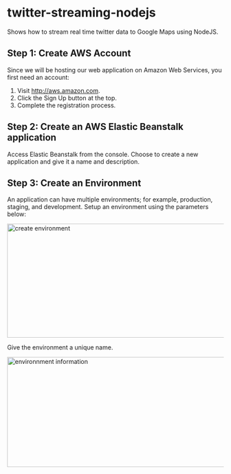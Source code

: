 twitter-streaming-nodejs
========================

Shows how to stream real time twitter data to Google Maps using NodeJS.


<h2>Step 1: Create AWS Account</h2>
Since we will be hosting our web application on Amazon Web Services, you first need an account:
<ol>
	<li>Visit <a href="http://aws.amazon.com/">http://aws.amazon.com</a>.</li>
	<li>Click the Sign Up button at the top.</li>
	<li>Complete the registration process.</li>
</ol>
<h2>Step 2: Create an AWS Elastic Beanstalk application</h2>
Access Elastic Beanstalk from the console. Choose to create a new application and give it a name and description.
<h2>Step 3: Create an Environment</h2>
An application can have multiple environments; for example, production, staging, and development. Setup an environment using the parameters below:

<a href="http://cdn.blog.safe.com/wp-content/uploads/2014/03/2014-03-20_15-46-03.png"><img class="aligncenter size-full wp-image-92103" alt="create environment" src="http://cdn.blog.safe.com/wp-content/uploads/2014/03/2014-03-20_15-46-03.png" width="930" height="265" /></a>

Give the environment a unique name.

<a href="http://cdn.blog.safe.com/wp-content/uploads/2014/03/2014-03-20_15-48-15.png"><img class="aligncenter size-full wp-image-92105" alt="environnment information" src="http://cdn.blog.safe.com/wp-content/uploads/2014/03/2014-03-20_15-48-15.png" width="859" height="256" /></a>